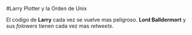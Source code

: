 #Larry Plotter y la Orden de Unix

El codigo de **Larry** cada vez se vuelve mas peligroso.
**Lord Balldermort** y sus *folowers* tienen cada vez mas *retweets*.


